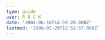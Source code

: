 ```yaml
---
type: guide
user: R O C K
date: '2004-06-18T14:59:20.000Z'
lastmod: '2006-05-29T12:52:57.000Z'
---
```


